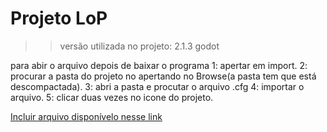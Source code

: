 # Projeto LoP

>> versão utilizada no projeto: 2.1.3 godot

para abir o arquivo depois de baixar o programa 
1: apertar em import. 
2: procurar a pasta do projeto no apertando no Browse(a pasta tem que está descompactada).
3: abri a pasta e procutar o arquivo .cfg
4: importar o arquivo. 
5: clicar duas vezes no icone do projeto.

[Incluir arquivo disponívelo nesse link](https://downloads.tuxfamily.org/godotengine/)
